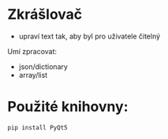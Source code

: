 # Zkrášlovač

- upraví text tak, aby byl pro uživatele čitelný

Umí zpracovat:
- json/dictionary
- array/list

# Použité knihovny:
```
pip install PyQt5

```
